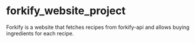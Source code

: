# forkify_website_project
Forkify is a website that fetches recipes from forkify-api and allows buying ingredients for each recipe.
